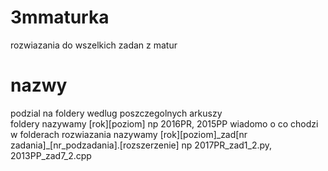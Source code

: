 # 3mmaturka
rozwiazania do wszelkich zadan z matur
# nazwy
podzial na foldery wedlug poszczegolnych arkuszy  
foldery nazywamy [rok][poziom] np 2016PR, 2015PP wiadomo o co chodzi  
w folderach rozwiazania nazywamy [rok][poziom]\_zad[nr zadania]\_[nr_podzadania].[rozszerzenie] np 2017PR_zad1_2.py, 2013PP_zad7_2.cpp 

